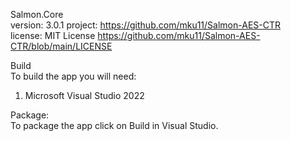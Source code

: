 Salmon.Core  
version: 3.0.1
project: https://github.com/mku11/Salmon-AES-CTR  
license: MIT License https://github.com/mku11/Salmon-AES-CTR/blob/main/LICENSE  
  
Build  
To build the app you will need:  
1. Microsoft Visual Studio 2022  
  
Package:  
To package the app click on Build in Visual Studio.  
  